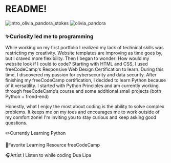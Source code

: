 # README!
![intro_olivia_pandora_stokes](https://github.com/user-attachments/assets/1e3576e4-b63d-4789-b52b-67785a9e496a)
![olivia_pandora](https://github.com/user-attachments/assets/2aea88c7-2776-4095-a3ee-8a2435dbec62)


<h3>✨Curiosity led me to programming</h3>
<p>While working on my first portfolio I realized my lack of technical skills was restricting my creativity. Website templates are improving as time goes by, but I craved more flexibility. Then I began to wonder: How would my website look if I could to code? Starting with HTML and CSS, I used freeCodeCamp's Responsive Web Design Certification to learn. During this time, I discovered my passion for cybersecurity and data security. After finishing my freeCodeCamp certification, I decided to learn Python because of it versatility.
I started with Python Principles and am currently working through freeCodeCamp’s course and some additional small projects (both Python + frond-end)

Honestly, what I enjoy the most about coding is the ability to solve complex problems. It keeps me on my toes and encourages me to work outside of my comfort zone! I'm inviting you to stay curious and keep asking good questions.</p>



✏️Currently Learning
Python

📒Favorite Learning Resource
freeCodeCamp

🎧Artist I Listen to while coding
Dua Lipa

